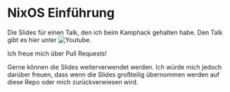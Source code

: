 # NixOS Einführung

Die Slides für einen Talk, den ich beim Kamphack gehalten habe. Den Talk gibt es hier unter ![Youtube](https://www.youtube.com/watch?v=rUjMNM3lSZo).

Ich freue mich über Pull Requests!

Gerne können die Slides weiterverwendet werden. Ich würde mich jedoch darüber
freuen, dass wenn die Slides großteilig übernommen werden auf diese Repo oder
mich zurückverwiesen wird.
